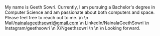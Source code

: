 My name is Geeth Sowri. Currently, I am pursuing a Bachelor's degree in Computer Science and am passionate about both computers and space. Please feel free to reach out to me.
\n \n
Mail/nainalageethsowri@gmail.com \n
LinkedIn/NainalaGeethSowri \n
Instagram/geethsowri \n
X/Ngeethsowri \n
\n \n
Looking forward.
